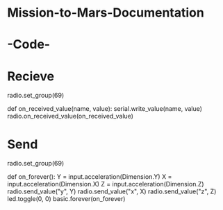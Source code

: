 # Mission-to-Mars-Documentation





# -Code-

# Recieve
radio.set_group(69)

def on_received_value(name, value):
    serial.write_value(name, value)
radio.on_received_value(on_received_value)

# Send

radio.set_group(69)

def on_forever():
    Y = input.acceleration(Dimension.Y)
    X = input.acceleration(Dimension.X)
    Z = input.acceleration(Dimension.Z)
    radio.send_value("y", Y)
    radio.send_value("x", X)
    radio.send_value("z", Z)
    led.toggle(0, 0)
basic.forever(on_forever)


